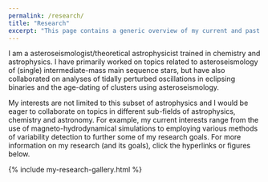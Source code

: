 ```yaml
---
permalink: /research/
title: "Research"
excerpt: "This page contains a generic overview of my current and past research."
---
```


I am a asteroseismologist/theoretical astrophysicist trained in chemistry and astrophysics.
I have primarily worked on topics related to asteroseismology of (single) intermediate-mass main sequence stars, but have also collaborated on analyses of tidally perturbed oscillations in eclipsing binaries and the age-dating of clusters using asteroseismology.

My interests are not limited to this subset of astrophysics and I would be eager to collaborate on topics in different sub-fields of astrophysics, chemistry and astronomy.
For example, my current interests range from the use of magneto-hydrodynamical simulations to employing various methods of variability detection to further some of my research goals.
For more information on my research (and its goals), click the hyperlinks or figures below.

{% include my-research-gallery.html %}
